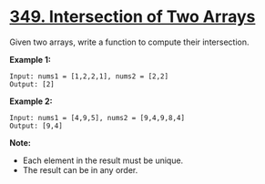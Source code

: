 # [349. Intersection of Two Arrays](https://leetcode.com/problems/intersection-of-two-arrays/)

Given two arrays, write a function to compute their intersection.

**Example 1:**

    Input: nums1 = [1,2,2,1], nums2 = [2,2]
    Output: [2]

**Example 2:**

    Input: nums1 = [4,9,5], nums2 = [9,4,9,8,4]
    Output: [9,4]

**Note:**

* Each element in the result must be unique.
* The result can be in any order.
